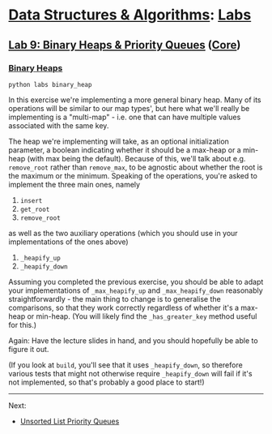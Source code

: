# [Data Structures & Algorithms](https://github.com/bertie-wheen/dsa-2023-4/blob/trunk/README.md): [Labs](https://github.com/bertie-wheen/dsa-2023-4/blob/trunk/labs/README.md)

## [Lab 9: Binary Heaps & Priority Queues](https://github.com/bertie-wheen/dsa-2023-4/blob/trunk/labs/lab9/README.md) ([Core](https://github.com/bertie-wheen/dsa-2023-4/blob/trunk/labs/lab9/core/README.md))

### [Binary Heaps](https://github.com/bertie-wheen/dsa-2023-4/blob/trunk/labs/lab9/core/binary_heap/README.md)
```shell
python labs binary_heap
```

In this exercise we're implementing a more general binary heap. Many of its operations will be similar to our map
types', but here what we'll really be implementing is a "multi-map" - i.e. one that can have multiple values
associated with the same key.

The heap we're implementing will take, as an optional initialization parameter, a boolean indicating whether it should
be a max-heap or a min-heap (with max being the default). Because of this, we'll talk about e.g. `remove_root` rather
than `remove_max`, to be agnostic about whether the root is the maximum or the minimum. Speaking of the operations,
you're asked to implement the three main ones, namely

1. `insert`
2. `get_root`
3. `remove_root`

as well as the two auxiliary operations (which you should use in your implementations of the ones above)

1. `_heapify_up`
2. `_heapify_down`

Assuming you completed the previous exercise, you should be able to adapt your implementations of `_max_heapify_up` and
`_max_heapify_down` reasonably straightforwardly - the main thing to change is to generalise the comparisons, so that
they work correctly regardless of whether it's a max-heap or min-heap. (You will likely find the `_has_greater_key`
method useful for this.)

Again: Have the lecture slides in hand, and you should hopefully be able to figure it out.

(If you look at `build`, you'll see that it uses `_heapify_down`, so therefore various tests that might not otherwise
require `_heapify_down` will fail if it's not implemented, so that's probably a good place to start!)

---

Next:
- [Unsorted List Priority Queues](https://github.com/bertie-wheen/dsa-2023-4/blob/trunk/labs/lab9/core/unsorted_list_priority_queue/README.md)
